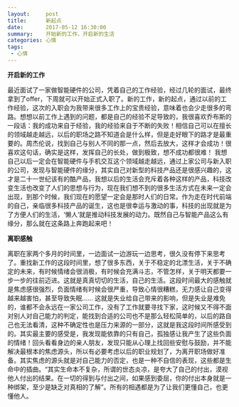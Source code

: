 ```yaml
---
layout:     post
title:      新起点
date:       2017-05-12 16:30:00
summary:    开始新的工作，开启新的生活
categories: 心情
tags:
 - 心情
---
```


**开启新的工作**

最近面试了一家做智能硬件的公司，凭着自己的工作经验，经过几轮的面试，最终拿到了offer，下周就可以开始正式入职了。新的工作，新的起点，通过以前的工作经验，这次的入职会为我带来很多工作上的宝贵经验，意味着也会少走很多的弯路。想想以前工作上遇到的问题，都是自己的经验不足导致的，我很喜欢乔布斯的一段话：我的成功来自于经验，我的经验来自于不断的失败！相信自己可以在擅长的领域越走越远，以后的职场之路不知道会是什么样，但是走好眼下的路才是最重要的。周杰伦说，找到自己与别人不同的那一点，然后去放大，这样才会成功！很喜欢这句话，确实是这样，发挥自己的长处，做到极致，想不成功都很难！
我想自己以后一定会在智能硬件与手机交互这个领域越走越远，通过上家公司与新入职的公司，发现与智能硬件的缘分，其实自己对新型的科技产品还是很感兴趣的，这才是二十一世纪该有的酷产品，我想以后的生活会充斥着各种这样的产品，科技改变生活也改变了人们的思想与行为，现在我们想不到的很多生活方式在未来一定会出现，到那个时候，我们现在的愿望一定会是那时人们的日常。作为走在时代前端的自己，亲临很多科技产品的诞生，这也是很幸运与激动的事，科技的出现就是为了方便人们的生活，‘懒人’就是推动科技发展的动力。既然自己与智能产品这么有缘分，那么就在这条路上奔跑起来吧！

**离职感触**

离职在家两个多月的时间里，一边面试一边游玩一边思考，很久没有停下来思考了。重找新工作的这段时间里，想了很多东西，关于不稳定的北漂生活，关于不确定的未来，有时候情绪会很消极，有时候会充满斗志，不管怎样，关于明天都要一步一步的往前迈进。这就是真真切切的生活，自己的生活。这段时间最大的感触就是焦虑感很强烈，负面情绪有时候会很严重，导致心情很糟糕，无力感让自己变得越来越害怕，甚至导致失眠...... 这就是失业给自己带来的影响，但是失业是难免的，谁都不会永远在一家公司工作，没有了工作就要寻找下家，这时候又不得不面对别人对自己能力的判定，能找到合适的公司也不是那么轻松简单的，以后的路自己也无法看清，这种不确定性也是压力来源的一部分，这就是我这段时间所感受到的。其实最主要的感受是，我发现能依靠的只有自己，孤独感让我产生了这些负面的情绪！回头看看身边的亲人朋友，发现只能从心理上找回些安慰与鼓励，并不能解决最根本的焦虑源头，所以有必要考虑以后的职业规划了，为离开职场做好准备。其实焦虑的源头就是对自己能力的否定，也是一种不自信的表现，这些都是生命中的插曲。“其实生命本不复杂，所谓的世态炎凉，是夸大了自己的付出，漠视他人付出的结果。在一切的得到与付出之间，如果感到委屈，你的付出本身就是一种绑架，至少是缺乏对真相的了解”。所有的相遇都是为了让我们更懂自己，也更懂他人。
